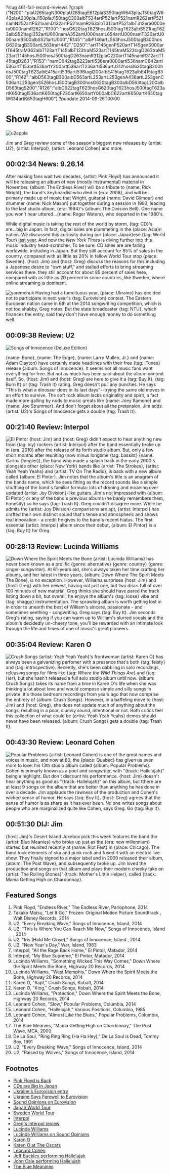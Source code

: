 ?slug 461-fall-record-reviews
?graph {"N200":"plaU265tagN300plaU265tagE612plaS350tagW643plaJ150tagW643plaA200plaJ150plaJ150tagC300albT534artP521artP521namR262artP521namN252artP521namD132artP521namR263albT312artP521albT312era0000era0000namR262","R100":"hosG620tagT623hosJ500tagT623albS521tagT623albS521tagI352artU000namA352artU000namL654artU000namT320artU000namB500albS521artU000","R145":"albP146artL563hosJ500tagB300hosG620tagB300artL563traH442","D250":"artT145genP520artT145genS000artT645traM362albT123artT145albT123traM523artT145traM523tagD263traM523artT145hosJ500hosJ500tagD263namR312plaC220artT145namR312artT145tagD263","R153":"namC642tagB223artI536era0000artI536namC642artI536artT153artI536artY200artI536artT236artI536artJ312hosG620tagB300hosJ500tagT623albE415artI536artI536tagI200albE415tagT623albE415tagB300","R142":"albD563tagB300albD563artL253artL253genA436artL253genC536artL253genS526hosJ500tagB300hosG620tagB300albD563tagL200albD563tagS200","R126":"albC622tagT623hosG620tagT623hosJ500tagT623artK650tagI536artK650tagF230artK650artY000albC622artK650artK650tagW634artK650tagH600"}
?pubdate 2014-09-26T00:00

# Show 461: Fall Record Reviews
![u2apple](http://static.soundopinions.org/images/2014/reviews_web.jpg)

Jim and Greg review some of the season's biggest new releases by {artist: U2}, {artist: Interpol}, {artist: Leonard Cohen} and more. 


## 00:02:34 News: 9.26.14
After making fans wait two decades, {artist: Pink Floyd} has announced it will be releasing an album of new (mostly instrumental) material in November. {album: The Endless River} will be a tribute to {name: Rick Wright}, the band's keyboardist who died in {era: 2008}, and will be primarly made up of music that Wright, guitarist {name: David Gilmour} and drummer {name: Nick Mason} put together during a session in 1993,  leading to the last studio album, {era: 1994}'s {album: The Division Bell}. One name you won't hear uttered...{name: Roger Waters}, who departed in the 1980's.

While digital music is taking the rest of the world by storm, {tag: CD}'s are...big in Japan. In fact, digital sales are plummeting in the {place: Asia}n nation. We discussed this curiosity during our {place: Japan}ese {tag: World Tour} [last year](http://www.soundopinions.org/show/388/). And now the *New York Times* is diving further into this music industry head-scratcher. To be sure, CD sales are are falling worldwide, including in Japan. But they still account for 85% of sales in the country, compared with as little as 20% in fellow World Tour stop {place: Sweden}. {host: Jim} and {host: Greg} discuss the reasons for this including a Japanese desire to "own stuff," and stalled efforts to bring streaming services there.  they still account for about 85 percent of sales here, compared with as little as 20 percent in some countries, like Sweden, where online streaming is dominant.

![yaremchuk](http://static.soundopinions.org/images/2014/maria%20yaremchuk.jpg)
Having had a tumultuous year, {place: Ukraine} has decided not to participate in next year's {tag: Eurovision} contest. The Eastern European nation came in 6th at the 2014 songwriting competition, which is not too shabby, Greg notes. But the state broadcaster {tag: NTU}, which finances the entry, said they don't have enough money to do something well. 

## 00:09:38 Review: U2
![Songs of Innocence (Deluxe Edition)](http://is4.mzstatic.com/image/thumb/Music3/v4/ee/b5/2a/eeb52a25-1b8d-7aa7-4667-d4f72a3afac9/UMG_cvrart_00602547069160_01_RGB72_1500x1500_14UMGIM39480.jpg/600x600bb-85.jpg "78500/928591856")

{name: Bono}, {name: The Edge}, {name: Larry Mullen, Jr.} and {name: Adam Clayton} have certainly made headlines with their free {tag: iTunes} release {album: Songs of Innocence}. It seems not all music fans want everything for free. But not as much has been said about the album content itself. So, {host: Jim} and {host: Greg} are here to give it a {tag: Buy It}, {tag: Burn It} or {tag: Trash It} rating. Greg doesn't pull any punches. He says "This is what a dinosaur does in its last days"--trying the same old moves in an effort to survive. The soft rock album lacks originality and spirit, a fact made more galling by nods to music greats like {name: Joey Ramone} and {name: Joe Strummer}. And don't forget about all the pretension, Jim adds. {artist: U2}'s Songs of Innocence gets a double {tag: Trash It}. 

## 00:21:40 Review: Interpol
![El Pintor](http://is5.mzstatic.com/image/thumb/Music2/v4/7e/e1/ca/7ee1caf0-c235-e002-2fb7-98cd4f92d9e7/source/600x600bb.jpg "2960765/884131361")
{host: Jim} and {host: Greg} didn't expect to hear anything new from {tag: icy} rockers {artist: Interpol} after the band essentially broke up in {era: 2010} after the release of its forth studio album. But, only a few short months after reuniting (now minus longtime {tag: bassist} {name: Carlos Dengler}), the band who made a splash back in the early 2000's alongside other {place: New York} bands like {artist: The Strokes}, {artist: Yeah Yeah Yeahs} and {artist: TV On The Radio}, is back with a new album called {album: El Pintor}. Jim notes that the album's title is an anagram of the bands name, which he sees fitting as the record sounds like a simple shuffling of the band's familiar formula: lots of droning and moaning over updated {artist: Joy Division}-like guitars. Jim's not impressed with {album: El Pintor} or any of the band's previous albums (he barely remembers them, honestly) so he says {tag: Trash It}. Greg couldn't disagree more. While he admits the {artist: Joy Division} comparisons are apt, {artist: Interpol} has crafted their own distinct sound that's tense and atmospheric and shows real innovation - a credit he gives to the band's recent hiatus. The first essential {artist: Interpol} album since their debut, {album: El Pintor} is a {tag: Buy It} for Greg.

## 00:28:13 Review: Lucinda Williams 
![Down Where the Spirit Meets the Bone](http://is3.mzstatic.com/image/thumb/Music3/v4/c5/03/54/c5035492-4f60-972b-e85f-1555a81f5dc4/source/600x600bb.jpg "267658/915095610")
{artist: Lucinda Williams} has never been known as a prolific {genre: alternative} {genre: country} {genre: singer-songwriter}. At 61-years old, she's always taken her time crafting her albums, and her latest in three years, {album: Down Where The Spirit Meets The Bone}, is no exception. However, Williams surprises {host: Jim} and {host: Greg} with her newest, having not just one, but two discs full of over 100 minutes of new material. Greg thinks she should have pared the track listing down a bit, but overall, he enjoys the album's {tag: loose} vibe and {tag: shaggy} instrumentation. The sprawling album is worth getting lost in in order to unearth the best of William's sincere, passionate - and sometimes seething - songwriting. Greg says {tag: Buy It}. Jim seconds Greg's rating, saying if you can warm up to William's slurred vocals and the album's decidedly un-cheery tone, you'll be rewarded with an intimate look through the life and times of one of music's great pioneers.

## 00:35:04 Review: Karen O
![Crush Songs](http://cdn.pitchfork.com/albums/21027/a1a5ee1c.jpg "199356498/897474203")
{artist: Yeah Yeah Yeah}'s  frontwoman {artist: Karen O} has always been a galvanizing perfomer with a presence that's both {tag: feisty} and {tag: introspective}. Recently, she's been dabbling in solo recordings, releasing songs for films like {tag: *Where the Wild Things Are*} and {tag: *Her*}, but she hasn't released a full solo studio album until now. {album: Crush Songs} takes its name from a time in Karen O's life when she was thinking a lot about love and would compose simple and silly songs in private. It's those bedroom recordings from years ago that now comprise the entirety of {album: Crush Songs}. However, in a baffeling move to {host: Jim} and {host: Greg}, she does not update much of anything about the songs, resulting in a poor, clumsy sound, intentional or not. Both critics feel this collection of what could be {artist: Yeah Yeah Yeahs} demos should never have been released. {album: Crush Songs} gets a double {tag: Trash It}. 

## 00:43:30 Review: Leonard Cohen
![Popular Problems](http://is3.mzstatic.com/image/thumb/Music3/v4/bf/3b/1f/bf3b1f5b-3cbe-53e2-d5f1-4ee595ff9fb1/source/600x600bb.jpg "485677/907518576")
{artist: Leonard Cohen} is one of the great names and voices in music, and now at 80, the {place: Quebec} has given us even more to love: his 13th studio album called {album: Popular Problems}. Cohen is primarly known as a poet and songwriter, with "{track: Hallelujah}" being a highlight.  But don't discount his performance. {host: Jim} doesn't hear anything as good as "{track: Hallelujah}" on this album, but tthere are at least 9 songs on the album that are better than anything he has done in over a decade. Jim applauds the rawness of the production and Cohen's wicked sense of humor. He says {tag: Buy It}. {host: Greg} agrees that the sense of humor is as sharp as it has ever been. No one writes songs about people who are marginalized quite like Cohen, says Greg. Go {tag: Buy It}.

## 00:51:30 DIJ: Jim
{host: Jim}'s Desert Island Jukebox pick this week features the band the {artist: Blue Meanies} who broke up just as the {era: new millennium} started but reunited recently at {name: Riot Fest} in {place: Chicago}. The band took elements of ska and punk rock and fused it with an electric live show. They finally signed to a major label and in 2000 released their album, {album: The Post Wave}, and subsequently broke up. Jim loved the production and songs on that album and plays their modern cheeky take on {artist: The Rolling Stones}' {track: Mother's Little Helper}, called {track: Mama Getting High on Chardonnay}. 

## Featured Songs

1. Pink Floyd, "Endless River," The Endless River, Parlophone, 2014
1. Takako Matsu, "Let It Go," Frozen: Original Motion Picture Soundtrack , Walt Disney Records, 2014
1. U2, "Every Breaking Wave," Songs of Innocence, Island, 2014
1. U2, "This Is Where You Can Reach Me Now," Songs of Innocence, Island , 2014 
1. U2, "Iris (Hold Me Close)," Songs of Innocence, Island , 2014
1. U2, "New Year's Day," War, Island, 1983
1. Interpol, "All the Rage Back Home," El Pintor, Matador, 2014
1. Interpol, "My Blue Supreme," El Pintor, Matador, 2014
1. Lucinda Williams, "Something Wicked This Way Comes," Down Where the Spirit Meets the Bone, Highway 20 Records, 2014
1. Lucinda Williams, "West Memphis," Down Where the Spirit Meets the Bone, Highway 20 Records, 2014
1. Karen O, "Rapt," Crush Songs, Kobalt, 2014
1. Karen O, "King," Crush Songs, Kobalt, 2014
1. Lucinda Williams, "Protection," Down Where the Spirit Meets the Bone, Highway 20 Records, 2014
1. Leonard Cohen, "Slow," Popular Problems, Columbia, 2014 
1. Leonard Cohen, "Hallelujah," Various Positions, Columbia, 1985
1. Leonard Cohen, "Almost Like the Blues," Popular Problems, Columbia, 2014
1. The Blue Meanies, "Mama Getting High on Chardonnay," The Post Wave, MCA, 2000
1. De La Soul, "Ring Ring Ring (Ha Ha Hey)," De La Soul is Dead, Tommy Boy, 1991
1. U2, "Every Breaking Wave," Songs of Innocence, Island, 2014
1. U2, "Raised by Wolves," Songs of Innocence, Island, 2014




## Footnotes
- [Pink Floyd is Back](http://www.latimes.com/entertainment/music/posts/la-et-ms-pink-floyd-release-date-new-album-the-endless-river-20140922-story.html)
- [CDs are Big In Japan](http://www.nytimes.com/2014/09/17/business/media/cd-loving-japan-resists-move-to-digital-music-.html)
- [Ukraine's Eurovision entry](https://www.youtube.com/watch?v=sdAf2EjhRiE)
- [Ukraine Says Farewell to Eurovision](http://www.bbc.com/news/entertainment-arts-29280319)
- [Sound Opinions on Eurovision](http://www.soundopinions.org/show/438)
- [Japan World Tour](http://www.soundopinions.org/show/388/)
- [Sweden World Tour](http://www.soundopinions.org/show/379/)
- [Interpol](http://interpolnyc.com/)
- [Greg's Interpol review](http://www.chicagotribune.com/entertainment/music/kot/ct-interpol-el-pintor-review-20140908-column.html)
- [Lucinda Williams](http://lucindawilliams.com/splash-page/)
- [Lucinda Williams on Sound Opinions](http://www.soundopinions.org/show/380)
- [Karen O](http://www.karenomusic.com/)
- [Karen O at The Oscars](http://vimeo.com/88115559)
- [Leonard Cohen](http://www.leonardcohen.com/us/splash)
- [Jeff Buckley performing Hallelujah](https://www.youtube.com/watch?v=y8AWFf7EAc4)
- [John Cale performing Hallelujah](https://www.youtube.com/watch?v=Nzu4LE667VM)
- [The Blue Meanines](https://www.facebook.com/pages/Blue-Meanies-Chicago-IL-USA/296337077353)
